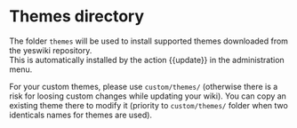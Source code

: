 # Themes directory

The folder `themes` will be used to install supported themes downloaded from the yeswiki repository.  
This is automatically installed by the action {{update}} in the administration menu.  

For your custom themes, please use `custom/themes/` (otherwise there is a risk for loosing custom changes while updating your wiki). You can copy an existing theme there to modify it (priority to `custom/themes/` folder when two identicals names for themes are used).
